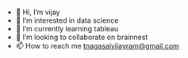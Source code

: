 - 👋 Hi, I’m vijay
- 👀 I’m interested in data science
- 🌱 I’m currently learning tableau
- 💞️ I’m looking to collaborate on brainnest
- 📫 How to reach me tnagasaivijayram@gmail.com

<!---
tnagasaivijayram/tnagasaivijayram is a ✨ special ✨ repository because its `README.md` (this file) appears on your GitHub profile.
You can click the Preview link to take a look at your changes.
--->
